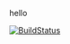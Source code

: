 hello

[![BuildStatus](https://drone.io/github.com/enukane/test-drone/status.png)](https://drone.io/github.com/enukane/test-drone/latest)
